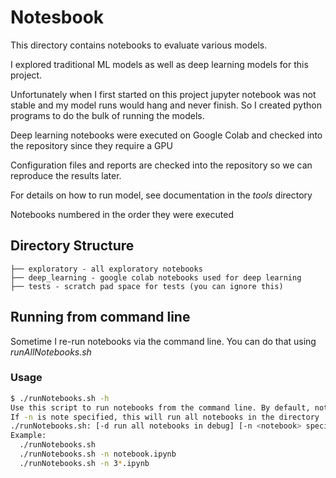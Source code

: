 # Notesbook

This directory contains notebooks to evaluate various models.

I explored traditional ML models as well as deep learning models for this project.


Unfortunately when I first started on this project jupyter notebook was not stable and my model runs would hang and never finish. So I created python programs to do the bulk of running the models.

Deep learning notebooks were executed on Google Colab and checked into the repository since they require a GPU

Configuration files and reports are checked into the repository so we can reproduce the results later.

For details on how to run model, see documentation in the *tools* directory

Notebooks numbered in the order they were executed


## Directory Structure

```buildoutcfg
├── exploratory - all exploratory notebooks
├── deep_learning - google colab notebooks used for deep learning
├── tests - scratch pad space for tests (you can ignore this)
```


## Running from command line

Sometime I re-run notebooks via the command line. You can do that using *runAllNotebooks.sh*


### Usage
```bash
$ ./runNotebooks.sh -h
Use this script to run notebooks from the command line. By default, notebooks will be overwritten with the output (including errors)
If -n is note specified, this will run all notebooks in the directory
./runNotebooks.sh: [-d run all notebooks in debug] [-n <notebook> specific notebook or a pattern for notebooks] [-c when running in debug mode, us this to delete temp notebooks]
Example:
  ./runNotebooks.sh
  ./runNotebooks.sh -n notebook.ipynb
  ./runNotebooks.sh -n 3*.ipynb
```
